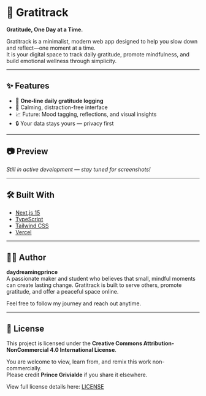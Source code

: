 # 🌿 Gratitrack

**Gratitude, One Day at a Time.**

Gratitrack is a minimalist, modern web app designed to help you slow down and reflect—one moment at a time.  
It is your digital space to track daily gratitude, promote mindfulness, and build emotional wellness through simplicity.

---

## ✨ Features

- 🧘 **One-line daily gratitude logging**  
- 🌱 Calming, distraction-free interface  
- 📈 Future: Mood tagging, reflections, and visual insights  
- 🔒 Your data stays yours — privacy first  

---

## 📷 Preview

_Still in active development — stay tuned for screenshots!_

---

## 🛠️ Built With

- [Next.js 15](https://nextjs.org/)
- [TypeScript](https://www.typescriptlang.org/)
- [Tailwind CSS](https://tailwindcss.com/)
- [Vercel](https://vercel.com/)

---

## 👨‍💻 Author

**daydreamingprince**  
A passionate maker and student who believes that small, mindful moments can create lasting change. Gratitrack is built to serve others, promote gratitude, and offer a peaceful space online.

Feel free to follow my journey and reach out anytime.

---

## 📄 License

This project is licensed under the **Creative Commons Attribution-NonCommercial 4.0 International License**.

You are welcome to view, learn from, and remix this work non-commercially.  
Please credit **Prince Grivialde** if you share it elsewhere.

View full license details here: [LICENSE](./LICENSE)
